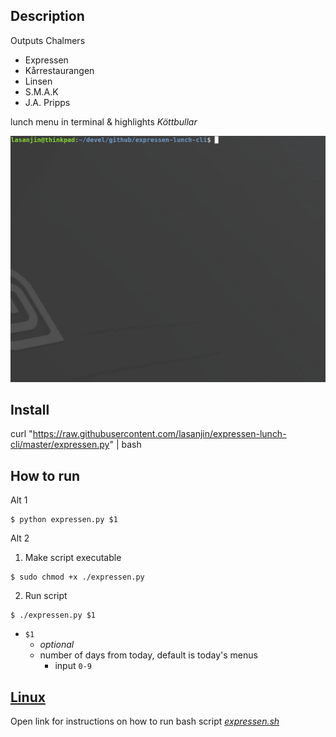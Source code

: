 ## Description
Outputs Chalmers
- Expressen
- Kårrestaurangen
- Linsen
- S.M.A.K
- J.A. Pripps
  
lunch menu in terminal & highlights *Köttbullar* 

<img src="resources/gif-py.gif" width="640">

## Install
curl "https://raw.githubusercontent.com/lasanjin/expressen-lunch-cli/master/expressen.py" | bash

## How to run
Alt 1

```
$ python expressen.py $1
```
Alt 2

1. Make script executable
```
$ sudo chmod +x ./expressen.py
```

2. Run script
```
$ ./expressen.py $1
```

- `$1`
  -  *optional* 
  -  number of days from today, default is today's menus
     -  input `0-9`


## [Linux](resources/README.md)
Open link for instructions on how to run bash script [*expressen.sh*](expressen.sh)